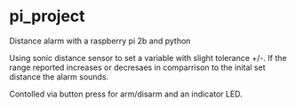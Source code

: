 # pi_project

Distance alarm with a raspberry pi 2b and python 

Using sonic distance sensor to set a variable with slight tolerance +/-. If the range reported increases or decresaes
in comparrison to the inital set distance the alarm sounds.

Contolled via button press for arm/disarm and an indicator LED. 
